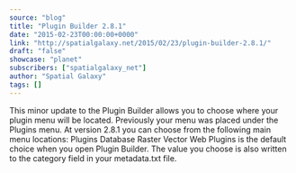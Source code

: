 ```yaml
---
source: "blog"
title: "Plugin Builder 2.8.1"
date: "2015-02-23T00:00:00+0000"
link: "http://spatialgalaxy.net/2015/02/23/plugin-builder-2.8.1/"
draft: "false"
showcase: "planet"
subscribers: ["spatialgalaxy_net"]
author: "Spatial Galaxy"
tags: []
---
```


This minor update to the Plugin Builder allows you to choose where your plugin menu will be located.
Previously your menu was placed under the Plugins menu. At version 2.8.1 you can choose from the following main menu locations:
 Plugins Database Raster Vector Web  Plugins is the default choice when you open Plugin Builder. The value you choose is also written to the category field in your metadata.txt file.
